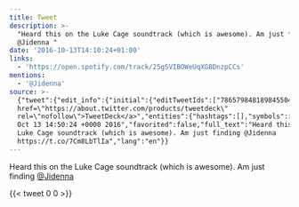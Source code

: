 ```yaml
---
title: Tweet
description: >-
  "Heard this on the Luke Cage soundtrack (which is awesome). Am just finding
  @Jidenna "
date: '2016-10-13T14:10:24+01:00'
links:
  - 'https://open.spotify.com/track/25gSVIBOWeUqXG8DnzpCCs'
mentions:
  - '@Jidenna'
source: >-
  {"tweet":{"edit_info":{"initial":{"editTweetIds":["786579848189845504"],"editableUntil":"2016-10-13T15:50:24.412Z","editsRemaining":"5","isEditEligible":true}},"retweeted":false,"source":"<a
  href=\"https://about.twitter.com/products/tweetdeck\"
  rel=\"nofollow\">TweetDeck</a>","entities":{"hashtags":[],"symbols":[],"user_mentions":[{"name":"Jidenna","screen_name":"Jidenna","indices":["75","83"],"id_str":"233755897","id":"233755897"}],"urls":[{"url":"https://t.co/7Cm8LbTlIa","expanded_url":"https://open.spotify.com/track/25gSVIBOWeUqXG8DnzpCCs","display_url":"open.spotify.com/track/25gSVIBO…","indices":["84","107"]}]},"display_text_range":["0","107"],"favorite_count":"0","id_str":"786579848189845504","truncated":false,"retweet_count":"0","id":"786579848189845504","possibly_sensitive":false,"created_at":"Thu
  Oct 13 14:50:24 +0000 2016","favorited":false,"full_text":"Heard this on the
  Luke Cage soundtrack (which is awesome). Am just finding @Jidenna
  https://t.co/7Cm8LbTlIa","lang":"en"}}
---
```

Heard this on the Luke Cage soundtrack (which is awesome). Am just finding [@Jidenna](https://twitter.com/@Jidenna) 
    
{{< tweet 0 0 >}}
    
